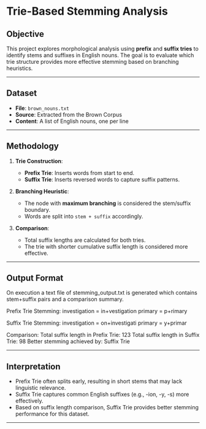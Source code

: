 # Trie-Based Stemming Analysis

## Objective
This project explores morphological analysis using **prefix** and **suffix tries** to identify stems and suffixes in English nouns. The goal is to evaluate which trie structure provides more effective stemming based on branching heuristics.

---

## Dataset
- **File**: `brown_nouns.txt`
- **Source**: Extracted from the Brown Corpus
- **Content**: A list of English nouns, one per line

---

## Methodology

1. **Trie Construction**:
   - **Prefix Trie**: Inserts words from start to end.
   - **Suffix Trie**: Inserts reversed words to capture suffix patterns.

2. **Branching Heuristic**:
   - The node with **maximum branching** is considered the stem/suffix boundary.
   - Words are split into `stem + suffix` accordingly.

3. **Comparison**:
   - Total suffix lengths are calculated for both tries.
   - The trie with shorter cumulative suffix length is considered more effective.

---

## Output Format

On execution a text file of stemming_output.txt is generated which contains stem+suffix pairs and a comparison summary.

Prefix Trie Stemming:
investigation = in+vestigation
primary = p+rimary

Suffix Trie Stemming:
investigation = on+investigati
primary = y+primar

Comparison:
Total suffix length in Prefix Trie: 123
Total suffix length in Suffix Trie: 98
Better stemming achieved by: Suffix Trie

---

## Interpretation
- Prefix Trie often splits early, resulting in short stems that may lack linguistic relevance.
- Suffix Trie captures common English suffixes (e.g., -ion, -y, -s) more effectively.
- Based on suffix length comparison, Suffix Trie provides better stemming performance for this dataset.

---
